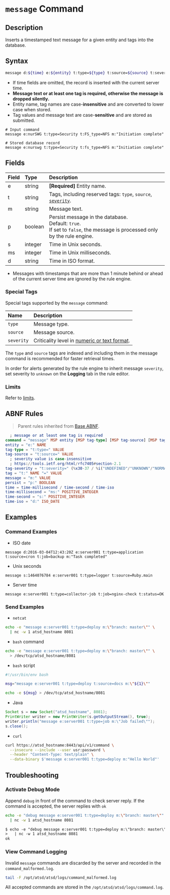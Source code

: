 # `message` Command

## Description

Inserts a timestamped text message for a given entity and tags into the database.

## Syntax

```bash
message d:${time} e:${entity} t:type=${type} t:source=${source} t:severity=${severity} t:${tag-name}=${tag-value} m:${message}
```

* If time fields are omitted, the record is inserted with the current server time.
* **Message text or at least one tag is required, otherwise the message is dropped silently.**
* Entity name, tag names are case-**insensitive** and are converted to lower case when stored.
* Tag values and message text are case-**sensitive** and are stored as submitted.

```ls
# Input command
message e:nurSWG t:type=Security t:FS_type=NFS m:"Initiation complete"

# Stored database record
message e:nurswg t:type=Security t:fs_type=NFS m:"Initiation complete"
```

## Fields

| **Field** | **Type** | **Description** |
|:---|:---|:---|
| e         | string       | **[Required]** Entity name. |
| t         | string       | Tags, including reserved tags: `type`, `source`, [`severity`](../../api/data/severity.md). |
| m         | string       | Message text. |
| p         | boolean      | Persist message in the database.<br>Default: `true`.<br>If set to `false`, the message is processed only by the rule engine. |
| s         | integer      | Time in Unix seconds. |
| ms        | integer      | Time in Unix milliseconds. |
| d         | string       | Time in ISO format. |

* Messages with timestamps that are more than 1 minute behind or ahead of the current server time are ignored by the rule engine.

### Special Tags

Special tags supported by the `message` command:

| **Name** | **Description** |
|:---|:---|
| `type` | Message type. |
| `source` | Message source. |
| `severity` | Criticality level in [numeric or text format](../../api/data/severity.md). |

The `type` and `source` tags are indexed and including them in the message command is recommended for faster retrieval times.

In order for alerts generated by the rule engine to inherit message `severity`, set severity to `unknown` on the **Logging** tab in the rule editor.

### Limits

Refer to [limits](README.md#command-limits).

## ABNF Rules

> Parent rules inherited from [Base ABNF](base-abnf.md).

```elm
  ; message or at least one tag is required
command = "message" MSP entity [MSP tag-type] [MSP tag-source] [MSP tag-severity] *(MSP tag) [MSP time] [MSP persist] [MSP message]
entity = "e:" NAME
tag-type = "t:type=" VALUE
tag-source = "t:source=" VALUE
  ; severity value is case-insensitive
  ; https://tools.ietf.org/html/rfc7405#section-2.1
tag-severity = "t:severity=" (%x30-37 / %i("UNDEFINED"/"UNKNOWN"/"NORMAL"/"WARNING"/"MINOR"/"MAJOR"/"CRITICAL"/"FATAL") )
tag = "t:" NAME "=" VALUE
message = "m:" VALUE
persist = "p:" BOOLEAN
time = time-millisecond / time-second / time-iso
time-millisecond = "ms:" POSITIVE_INTEGER
time-second = "s:" POSITIVE_INTEGER
time-iso = "d:" ISO_DATE
```

## Examples

### Command Examples

* ISO date

```ls
message d:2016-03-04T12:43:20Z e:server001 t:type=application t:source=cron t:job=backup m:"Task completed"
```

* Unix seconds

```ls
message s:1464076784 e:server001 t:type=logger t:source=Ruby.main
```

* Server time

```ls
message e:server001 t:type=collector-job t:job=nginx-check t:status=OK
```

### Send Examples

* `netcat`

```bash
echo -e "message e:server001 t:type=deploy m:\"branch: master\"" \
  | nc -w 1 atsd_hostname 8081
```

* `bash` command

```bash
echo -e "message e:server001 t:type=deploy m:\"branch: master\"" \
  > /dev/tcp/atsd_hostname/8081
```

* `bash` script

```bash
#!/usr/bin/env bash

msg="message e:server001 t:type=deploy t:source=docs m:\"${1}\""

echo -e ${msg} > /dev/tcp/atsd_hostname/8081
```

* Java

```java
Socket s = new Socket("atsd_hostname", 8081);
PrintWriter writer = new PrintWriter(s.getOutputStream(), true);
writer.println("message e:server001 t:type=job m:\"Job failed\"");
s.close();
```

* `curl`

```bash
curl https://atsd_hostname:8443/api/v1/command \
  --insecure --include --user usr:password \
  --header "Content-Type: text/plain" \
  --data-binary $'message e:server001 t:type=deploy m:"Hello World"'
```

## Troubleshooting

### Activate Debug Mode

Append `debug` in front of the command to check server reply. If the command is accepted, the server replies with `ok`

```bash
echo -e "debug message e:server001 t:type=deploy m:\"branch: master\"" \
  | nc -w 1 atsd_hostname 8081
```

```txt
$ echo -e "debug message e:server001 t:type=deploy m:\"branch: master\"" \
>   | nc -w 1 atsd_hostname 8081
ok
```

### View Command Logging

Invalid `message` commands are discarded by the server and recorded in the `command_malformed.log`.

```bash
tail -F /opt/atsd/atsd/logs/command_malformed.log
```

All accepted commands are stored in the `/opt/atsd/atsd/logs/command.log`.
